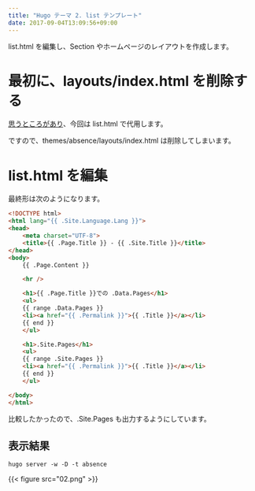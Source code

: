 ```yaml
---
title: "Hugo テーマ 2. list テンプレート"
date: 2017-09-04T13:09:56+09:00
---
```


list.html を編集し、Section やホームページのレイアウトを作成します。

<!--more-->

# 最初に、layouts/index.html を削除する

[思うところがあり](../00/#テンプレートとしては不要なのでは)、今回は list.html で代用します。

ですので、themes/absence/layouts/index.html は削除してしまいます。

# list.html を編集

最終形は次のようになります。

```html
<!DOCTYPE html>
<html lang="{{ .Site.Language.Lang }}">
<head>
    <meta charset="UTF-8">
    <title>{{ .Page.Title }} - {{ .Site.Title }}</title>
</head>
<body>
    {{ .Page.Content }}

    <hr />

    <h1>{{ .Page.Title }}での .Data.Pages</h1>
    <ul>
    {{ range .Data.Pages }}
    <li><a href="{{ .Permalink }}">{{ .Title }}</a></li>
    {{ end }}
    </ul>

    <h1>.Site.Pages</h1>
    <ul>
    {{ range .Site.Pages }}
    <li><a href="{{ .Permalink }}">{{ .Title }}</a></li>
    {{ end }}
    </ul>

</body>
</html>
```

比較したかったので、.Site.Pages も出力するようにしています。


## 表示結果

```shell
hugo server -w -D -t absence
```

{{< figure src="02.png" >}}

